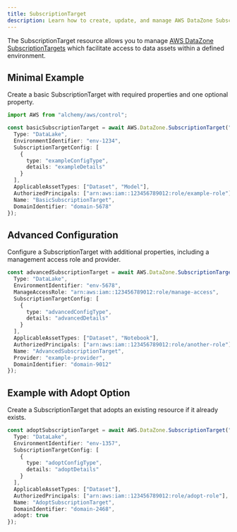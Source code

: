 ```yaml
---
title: SubscriptionTarget
description: Learn how to create, update, and manage AWS DataZone SubscriptionTargets using Alchemy Cloud Control.
---
```



The SubscriptionTarget resource allows you to manage [AWS DataZone SubscriptionTargets](https://docs.aws.amazon.com/datazone/latest/userguide/) which facilitate access to data assets within a defined environment.

## Minimal Example

Create a basic SubscriptionTarget with required properties and one optional property.

```ts
import AWS from "alchemy/aws/control";

const basicSubscriptionTarget = await AWS.DataZone.SubscriptionTarget("basicSubscriptionTarget", {
  Type: "DataLake",
  EnvironmentIdentifier: "env-1234",
  SubscriptionTargetConfig: [
    {
      type: "exampleConfigType",
      details: "exampleDetails"
    }
  ],
  ApplicableAssetTypes: ["Dataset", "Model"],
  AuthorizedPrincipals: ["arn:aws:iam::123456789012:role/example-role"],
  Name: "BasicSubscriptionTarget",
  DomainIdentifier: "domain-5678"
});
```

## Advanced Configuration

Configure a SubscriptionTarget with additional properties, including a management access role and provider.

```ts
const advancedSubscriptionTarget = await AWS.DataZone.SubscriptionTarget("advancedSubscriptionTarget", {
  Type: "DataLake",
  EnvironmentIdentifier: "env-5678",
  ManageAccessRole: "arn:aws:iam::123456789012:role/manage-access",
  SubscriptionTargetConfig: [
    {
      type: "advancedConfigType",
      details: "advancedDetails"
    }
  ],
  ApplicableAssetTypes: ["Dataset", "Notebook"],
  AuthorizedPrincipals: ["arn:aws:iam::123456789012:role/another-role"],
  Name: "AdvancedSubscriptionTarget",
  Provider: "example-provider",
  DomainIdentifier: "domain-9012"
});
```

## Example with Adopt Option

Create a SubscriptionTarget that adopts an existing resource if it already exists.

```ts
const adoptSubscriptionTarget = await AWS.DataZone.SubscriptionTarget("adoptSubscriptionTarget", {
  Type: "DataLake",
  EnvironmentIdentifier: "env-1357",
  SubscriptionTargetConfig: [
    {
      type: "adoptConfigType",
      details: "adoptDetails"
    }
  ],
  ApplicableAssetTypes: ["Dataset"],
  AuthorizedPrincipals: ["arn:aws:iam::123456789012:role/adopt-role"],
  Name: "AdoptSubscriptionTarget",
  DomainIdentifier: "domain-2468",
  adopt: true
});
```
